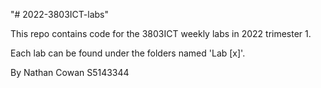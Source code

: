 "# 2022-3803ICT-labs" 

This repo contains code for the 3803ICT weekly labs in 2022 trimester 1.

Each lab can be found under the folders named 'Lab [x]'.

By
Nathan Cowan
S5143344
